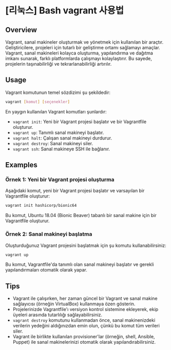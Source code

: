 # [리눅스] Bash vagrant 사용법

## Overview
Vagrant, sanal makineler oluşturmak ve yönetmek için kullanılan bir araçtır. Geliştiricilere, projeleri için tutarlı bir geliştirme ortamı sağlamayı amaçlar. Vagrant, sanal makineleri kolayca oluşturma, yapılandırma ve dağıtma imkanı sunarak, farklı platformlarda çalışmayı kolaylaştırır. Bu sayede, projelerin taşınabilirliği ve tekrarlanabilirliği artırılır.

## Usage
Vagrant komutunun temel sözdizimi şu şekildedir:

```bash
vagrant [komut] [seçenekler]
```

En yaygın kullanılan Vagrant komutları şunlardır:

- `vagrant init`: Yeni bir Vagrant projesi başlatır ve bir Vagrantfile oluşturur.
- `vagrant up`: Tanımlı sanal makineyi başlatır.
- `vagrant halt`: Çalışan sanal makineyi durdurur.
- `vagrant destroy`: Sanal makineyi siler.
- `vagrant ssh`: Sanal makineye SSH ile bağlanır.

## Examples
### Örnek 1: Yeni bir Vagrant projesi oluşturma
Aşağıdaki komut, yeni bir Vagrant projesi başlatır ve varsayılan bir Vagrantfile oluşturur:

```bash
vagrant init hashicorp/bionic64
```

Bu komut, Ubuntu 18.04 (Bionic Beaver) tabanlı bir sanal makine için bir Vagrantfile oluşturur.

### Örnek 2: Sanal makineyi başlatma
Oluşturduğunuz Vagrant projesini başlatmak için şu komutu kullanabilirsiniz:

```bash
vagrant up
```

Bu komut, Vagrantfile'da tanımlı olan sanal makineyi başlatır ve gerekli yapılandırmaları otomatik olarak yapar.

## Tips
- Vagrant ile çalışırken, her zaman güncel bir Vagrant ve sanal makine sağlayıcısı (örneğin VirtualBox) kullanmaya özen gösterin.
- Projelerinizde Vagrantfile'ı versiyon kontrol sistemine ekleyerek, ekip üyeleri arasında tutarlılığı sağlayabilirsiniz.
- `vagrant destroy` komutunu kullanmadan önce, sanal makinenizdeki verilerin yedeğini aldığınızdan emin olun, çünkü bu komut tüm verileri siler.
- Vagrant ile birlikte kullanılan provisioner'lar (örneğin, shell, Ansible, Puppet) ile sanal makinelerinizi otomatik olarak yapılandırabilirsiniz.